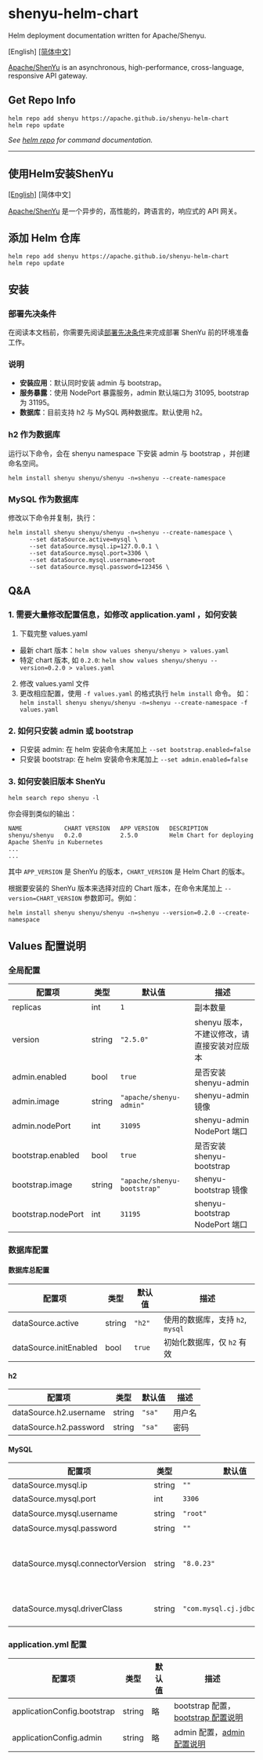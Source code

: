 # shenyu-helm-chart

Helm deployment documentation written for Apache/Shenyu.

[English]  [[简体中文]](#使用Helm安装ShenYu)

[Apache/ShenYu](https://shenyu.apache.org/docs/index/) is an asynchronous, high-performance, cross-language, responsive API gateway.

## Get Repo Info

```shell
helm repo add shenyu https://apache.github.io/shenyu-helm-chart
helm repo update
```

_See [helm repo](https://helm.sh/docs/helm/helm_repo/) for command documentation._

---

## 使用Helm安装ShenYu
[[English]](#shenyu-helm-chart)  [简体中文]

[Apache/ShenYu](https://shenyu.apache.org/zh/docs/index) 是一个异步的，高性能的，跨语言的，响应式的 API 网关。

## 添加 Helm 仓库

```shell
helm repo add shenyu https://apache.github.io/shenyu-helm-chart
helm repo update
```

## 安装

### 部署先决条件

在阅读本文档前，你需要先阅读[部署先决条件](https://shenyu.apache.org/zh/docs/deployment/deployment-before)来完成部署 ShenYu 前的环境准备工作。

### 说明

* **安装应用**：默认同时安装 admin 与 bootstrap。
* **服务暴露**：使用 NodePort 暴露服务，admin 默认端口为 31095, bootstrap 为 31195。
* **数据库**：目前支持 h2 与 MySQL 两种数据库。默认使用 h2。

### h2 作为数据库

运行以下命令，会在 shenyu namespace 下安装 admin 与 bootstrap ，并创建命名空间。

```shell
helm install shenyu shenyu/shenyu -n=shenyu --create-namespace
```

### MySQL 作为数据库

修改以下命令并复制，执行：

```shell
helm install shenyu shenyu/shenyu -n=shenyu --create-namespace \
      --set dataSource.active=mysql \
      --set dataSource.mysql.ip=127.0.0.1 \
      --set dataSource.mysql.port=3306 \
      --set dataSource.mysql.username=root
      --set dataSource.mysql.password=123456 \
```

## Q&A

### 1. 需要大量修改配置信息，如修改 application.yaml ，如何安装

1. 下载完整 values.yaml
* 最新 chart 版本：`helm show values shenyu/shenyu > values.yaml`
* 特定 chart 版本, 如 `0.2.0`: `helm show values shenyu/shenyu --version=0.2.0 > values.yaml`
2. 修改 values.yaml 文件
3. 更改相应配置，使用 `-f values.yaml` 的格式执行 `helm install` 命令。
如：`helm install shenyu shenyu/shenyu -n=shenyu --create-namespace -f values.yaml`

### 2. 如何只安装 admin 或 bootstrap

* 只安装 admin:     在 helm 安装命令末尾加上 `--set bootstrap.enabled=false`
* 只安装 bootstrap: 在 helm 安装命令末尾加上 `--set admin.enabled=false`

### 3. 如何安装旧版本 ShenYu

```shell
helm search repo shenyu -l
```

你会得到类似的输出：

```shell
NAME            CHART VERSION	APP VERSION	  DESCRIPTION
shenyu/shenyu   0.2.0           2.5.0         Helm Chart for deploying Apache ShenYu in Kubernetes
...
...
```

其中 `APP_VERSION` 是 ShenYu 的版本，`CHART_VERSION` 是 Helm Chart 的版本。

根据要安装的 ShenYu 版本来选择对应的 Chart 版本，在命令末尾加上 `--version=CHART_VERSION` 参数即可。例如：

```shell
helm install shenyu shenyu/shenyu -n=shenyu --version=0.2.0 --create-namespace
```

## Values 配置说明

### 全局配置
| 配置项              | 类型    | 默认值                       | 描述                                   |
|--------------------|--------|-----------------------------|---------------------------------------|
| replicas           | int    | `1`                         | 副本数量                               |
| version            | string | `"2.5.0"`                   | shenyu 版本，不建议修改，请直接安装对应版本 |
| admin.enabled      | bool   | `true`                      | 是否安装 shenyu-admin                  |
| admin.image        | string | `"apache/shenyu-admin"`     | shenyu-admin 镜像                      |
| admin.nodePort     | int    | `31095`                     | shenyu-admin NodePort 端口             |
| bootstrap.enabled  | bool   | `true`                      | 是否安装 shenyu-bootstrap              |
| bootstrap.image    | string | `"apache/shenyu-bootstrap"` | shenyu-bootstrap 镜像                  |
| bootstrap.nodePort | int    | `31195`                     | shenyu-bootstrap NodePort 端口         |

### 数据库配置

#### 数据库总配置
| 配置项                  | 类型    | 默认值  | 描述                           |
|------------------------|--------|--------|-------------------------------|
| dataSource.active      | string | `"h2"` | 使用的数据库，支持 `h2`, `mysql` |
| dataSource.initEnabled | bool   | `true` | 初始化数据库，仅 `h2` 有效       |

#### h2
| 配置项                  | 类型    | 默认值  | 描述   |
|------------------------|--------|--------|-------|
| dataSource.h2.username | string | `"sa"` | 用户名 |
| dataSource.h2.password | string | `"sa"` | 密码   |

#### MySQL
| 配置项                             | 类型    | 默认值                          | 描述                                                                                               |
|-----------------------------------|--------|------------------------------|---------------------------------------------------------------------------------------------------|
| dataSource.mysql.ip               | string | `""`                         | IP                                                                                                |
| dataSource.mysql.port             | int    | `3306`                       | 端口                                                                                               |
| dataSource.mysql.username         | string | `"root"`                     | 用户名                                                                                             |
| dataSource.mysql.password         | string | `""`                         | 密码                                                                                               |
| dataSource.mysql.connectorVersion | string | `"8.0.23"`                   | connector 版本([maven connector 列表](https://repo1.maven.org/maven2/mysql/mysql-connector-java/)) |
| dataSource.mysql.driverClass      | string | `"com.mysql.cj.jdbc.Driver"` | mysql driver class 名字                                                                            |

### application.yml 配置
| 配置项                       | 类型    | 默认值 | 描述                                                                                                                      |
|-----------------------------|--------|-------|--------------------------------------------------------------------------------------------------------------------------|
| applicationConfig.bootstrap | string | 略    | bootstrap 配置，[bootstrap 配置说明](https://shenyu.apache.org/zh/docs/user-guide/property-config/gateway-property-config) |
| applicationConfig.admin     | string | 略    | admin 配置，[admin 配置说明](https://shenyu.apache.org/zh/docs/user-guide/property-config/admin-property-config)           |
